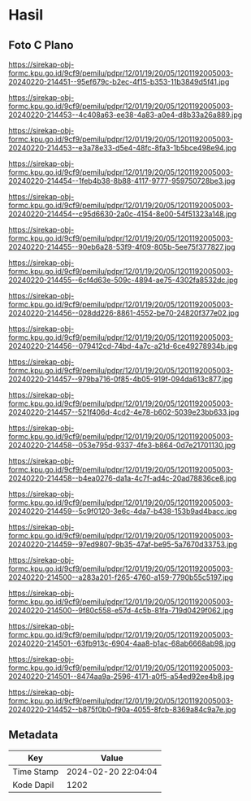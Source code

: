 # Hasil

## Foto C Plano

https://sirekap-obj-formc.kpu.go.id/9cf9/pemilu/pdpr/12/01/19/20/05/1201192005003-20240220-214451--95ef679c-b2ec-4f15-b353-11b3849d5f41.jpg

https://sirekap-obj-formc.kpu.go.id/9cf9/pemilu/pdpr/12/01/19/20/05/1201192005003-20240220-214453--4c408a63-ee38-4a83-a0e4-d8b33a26a889.jpg

https://sirekap-obj-formc.kpu.go.id/9cf9/pemilu/pdpr/12/01/19/20/05/1201192005003-20240220-214453--e3a78e33-d5e4-48fc-8fa3-1b5bce498e94.jpg

https://sirekap-obj-formc.kpu.go.id/9cf9/pemilu/pdpr/12/01/19/20/05/1201192005003-20240220-214454--1feb4b38-8b88-4117-9777-959750728be3.jpg

https://sirekap-obj-formc.kpu.go.id/9cf9/pemilu/pdpr/12/01/19/20/05/1201192005003-20240220-214454--c95d6630-2a0c-4154-8e00-54f51323a148.jpg

https://sirekap-obj-formc.kpu.go.id/9cf9/pemilu/pdpr/12/01/19/20/05/1201192005003-20240220-214455--90eb6a28-53f9-4f09-805b-5ee75f377827.jpg

https://sirekap-obj-formc.kpu.go.id/9cf9/pemilu/pdpr/12/01/19/20/05/1201192005003-20240220-214455--6cf4d63e-509c-4894-ae75-4302fa8532dc.jpg

https://sirekap-obj-formc.kpu.go.id/9cf9/pemilu/pdpr/12/01/19/20/05/1201192005003-20240220-214456--028dd226-8861-4552-be70-24820f377e02.jpg

https://sirekap-obj-formc.kpu.go.id/9cf9/pemilu/pdpr/12/01/19/20/05/1201192005003-20240220-214456--079412cd-74bd-4a7c-a21d-6ce49278934b.jpg

https://sirekap-obj-formc.kpu.go.id/9cf9/pemilu/pdpr/12/01/19/20/05/1201192005003-20240220-214457--979ba716-0f85-4b05-919f-094da613c877.jpg

https://sirekap-obj-formc.kpu.go.id/9cf9/pemilu/pdpr/12/01/19/20/05/1201192005003-20240220-214457--521f406d-4cd2-4e78-b602-5039e23bb633.jpg

https://sirekap-obj-formc.kpu.go.id/9cf9/pemilu/pdpr/12/01/19/20/05/1201192005003-20240220-214458--053e795d-9337-4fe3-b864-0d7e21701130.jpg

https://sirekap-obj-formc.kpu.go.id/9cf9/pemilu/pdpr/12/01/19/20/05/1201192005003-20240220-214458--b4ea0276-da1a-4c7f-ad4c-20ad78836ce8.jpg

https://sirekap-obj-formc.kpu.go.id/9cf9/pemilu/pdpr/12/01/19/20/05/1201192005003-20240220-214459--5c9f0120-3e6c-4da7-b438-153b9ad4bacc.jpg

https://sirekap-obj-formc.kpu.go.id/9cf9/pemilu/pdpr/12/01/19/20/05/1201192005003-20240220-214459--97ed9807-9b35-47af-be95-5a7670d33753.jpg

https://sirekap-obj-formc.kpu.go.id/9cf9/pemilu/pdpr/12/01/19/20/05/1201192005003-20240220-214500--a283a201-f265-4760-a159-7790b55c5197.jpg

https://sirekap-obj-formc.kpu.go.id/9cf9/pemilu/pdpr/12/01/19/20/05/1201192005003-20240220-214500--9f80c558-e57d-4c5b-81fa-719d0429f062.jpg

https://sirekap-obj-formc.kpu.go.id/9cf9/pemilu/pdpr/12/01/19/20/05/1201192005003-20240220-214501--63fb913c-6904-4aa8-b1ac-68ab6668ab98.jpg

https://sirekap-obj-formc.kpu.go.id/9cf9/pemilu/pdpr/12/01/19/20/05/1201192005003-20240220-214501--8474aa9a-2596-4171-a0f5-a54ed92ee4b8.jpg

https://sirekap-obj-formc.kpu.go.id/9cf9/pemilu/pdpr/12/01/19/20/05/1201192005003-20240220-214452--b875f0b0-f90a-4055-8fcb-8369a84c9a7e.jpg


## Metadata

| Key        | Value               |
| ---------- | ------------------- |
| Time Stamp | 2024-02-20 22:04:04 |
| Kode Dapil | 1202                |



